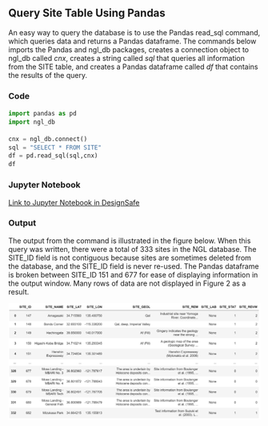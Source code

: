 ## Query Site Table Using Pandas

An easy way to query the database is to use the Pandas read_sql command, which queries data and returns a Pandas dataframe. 
The commands below imports the Pandas and ngl_db packages, creates a connection object to ngl_db called <em>cnx</em>, creates a 
string called <em>sql</em> that queries all information from the SITE table, and creates a Pandas dataframe called <em>df</em> that contains 
the results of the query.

### Code
```python
import pandas as pd
import ngl_db

cnx = ngl_db.connect()
sql = "SELECT * FROM SITE"
df = pd.read_sql(sql,cnx)
df
```

### Jupyter Notebook
[Link to Jupyter Notebook in DesignSafe](https://jupyter.designsafe-ci.org/user/sjbrande/notebooks/CommunityData/NGL/ExampleQueries.ipynb)

### Output
The output from the command is illustrated in the figure below. When this query was written, there were a total of 333 sites in 
the NGL database. The SITE_ID field is not contiguous because sites are sometimes deleted from the database, and the 
SITE_ID field is never re-used. The Pandas dataframe is broken between SITE_ID 151 and 677 for ease of displaying 
information in the output window. Many rows of data are not displayed in Figure 2 as a result.

<img src="SiteTableQuery.png" alt="Screenshot of results from site table query">
